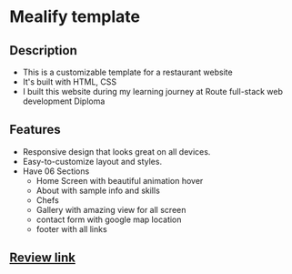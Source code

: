 # Mealify template

## Description
- This is a customizable template for a restaurant website
- It's built with HTML, CSS
- I built this website during my learning journey at Route full-stack web development Diploma

## Features
- Responsive design that looks great on all devices.
- Easy-to-customize layout and styles.
- Have 06 Sections 
    - Home Screen with beautiful animation hover
    - About with sample info and skills
    - Chefs 
    - Gallery with amazing view for all screen
    - contact form with google map location
    - footer with all links

## [Review link](https://khaledradwan96.github.io/Mealify/)